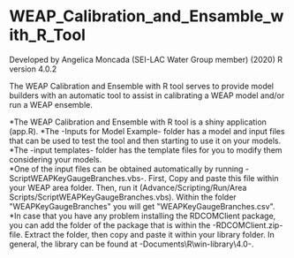 # WEAP_Calibration_and_Ensamble_with_R_Tool

Developed by Angelica Moncada (SEI-LAC Water Group member) (2020)
R version 4.0.2

The WEAP Calibration and Ensemble with R tool serves to provide model builders with an automatic tool to assist in calibrating a WEAP model and/or run a WEAP ensemble.

*The WEAP Calibration and Ensemble with R tool is a shiny application (app.R). 
*The -Inputs for Model Example- folder has a model and input files that can be used to test the tool and then starting to use it on your models. 
*The -input templates- folder has the template files for you to modify them considering your models.  
*One of the input files can be obtained automatically by running -ScriptWEAPKeyGaugeBranches.vbs-. First, Copy and paste this file within your WEAP area folder. Then, run it (Advance/Scripting/Run/Area Scripts/ScriptWEAPKeyGaugeBranches.vbs). Within the folder "WEAPKeyGaugeBranches" you will get "WEAPKeyGaugeBranches.csv".
*In case that you have any problem installing the RDCOMClient package, you can add the folder of the package that is within the -RDCOMClient.zip- file. Extract the folder, then copy and paste it within your library folder. In general, the library can be found at -Documents\R\win-library\4.0-. 

